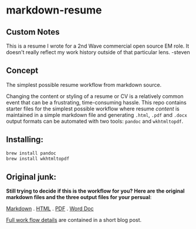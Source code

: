 # markdown-resume

## Custom Notes

This is a resume I wrote for a 2nd Wave commercial open source EM role.
It doesn't really reflect my work history outside of that particular lens. -steven

## Concept

The simplest possible resume workflow from markdown source.

Changing the content or styling of a resume or CV is a relatively common event that
can be a frustrating, time-consuming hassle. This repo contains starter files for
the simplest possible workflow where resume *content* is maintained in a simple markdown
file and generating `.html`, `.pdf` and `.docx` output formats can be automated with
two tools: `pandoc` and `wkhtmltopdf`.

## Installing:

```sh
brew install pandoc
brew install wkhtmltopdf
```

## Original junk:

**Still trying to decide if this is the workflow for you? Here are the original markdown files and the three output files for your persual**:

[Markdown](resume.md) . [HTML](resume.html) . [PDF](resume.pdf) . [Word Doc](resume.docx)

[Full work flow details](http://sdsawtelle.github.io/blog/output/simple-markdown-resume-with-pandoc-and-wkhtmltopdf.html) are contained in a short blog post.
